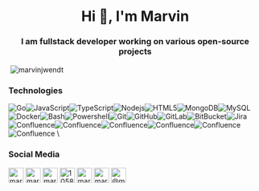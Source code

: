 <!--suppress ALL -->
<h1 align="center">Hi 👋, I'm Marvin</h1>
<h3 align="center">I am fullstack developer working on various open-source projects</h3>

<p>&nbsp;<img align="center" src="https://github-readme-stats.vercel.app/api?username=marvinjwendt&show_icons=true" alt="marvinjwendt" /></p>

<p align="center">

<h3>Technologies</h3>

<img alt="Go" src="https://img.shields.io/badge/-Go-blue?style=flat-square&logo=go" /><img alt="JavaScript" src="https://img.shields.io/badge/-JavaScript-yellow?style=flat-square&logo=javascript" /><img alt="TypeScript" src="https://img.shields.io/badge/-TypeScript-007ACC?style=flat-square&logo=typescript" /><img alt="Nodejs" src="https://img.shields.io/badge/-Nodejs-green?style=flat-square&logo=Node.js" /><img alt="HTML5" src="https://img.shields.io/badge/-HTML5-E34F26?style=flat-square&logo=html5&logoColor=white" /><img alt="MongoDB" src="https://img.shields.io/badge/-MongoDB-green?style=flat-square&logo=mongodb" /><img alt="MySQL" src="https://img.shields.io/badge/-MySQL-blue?style=flat-square&logo=mysql" /><img alt="Docker" src="https://img.shields.io/badge/-Docker-blue?style=flat-square&logo=docker" /><img alt="Bash" src="https://img.shields.io/badge/-Bash-darkgreen?style=flat-square&logo=linux" /><img alt="Powershell" src="https://img.shields.io/badge/-Powershell-blue?style=flat-square&logo=powershell" /><img alt="Git" src="https://img.shields.io/badge/-Git-orange?style=flat-square&logo=git" /><img alt="GitHub" src="https://img.shields.io/badge/-GitHub-181717?style=flat-square&logo=github" /><img alt="GitLab" src="https://img.shields.io/badge/-GitLab-FCA121?style=flat-square&logo=gitlab" /><img alt="BitBucket" src="https://img.shields.io/badge/-BitBucket-darkblue?style=flat-square&logo=bitbucket" /><img alt="Jira" src="https://img.shields.io/badge/-Jira-darkblue?style=flat-square&logo=jira" /><img alt="Confluence" src="https://img.shields.io/badge/-Jira-darkblue?style=flat-square&logo=confluence" /><img alt="Confluence" src="" /><img alt="Confluence" src="" /><img alt="Confluence" src="" /><img alt="Confluence" src="" /><img alt="Confluence" src="" /><!-- <img alt="" src="" /> -->
\
<h3>Social Media</h3>
<a href="https://codepen.io/marvinjwendt" target="blank"><img align="center" src="https://cdn.jsdelivr.net/npm/simple-icons@3.0.1/icons/codepen.svg" alt="marvinjwendt" height="30" width="30" /></a>
<a href="https://twitter.com/marvinjwendt" target="blank"><img align="center" src="https://cdn.jsdelivr.net/npm/simple-icons@3.0.1/icons/twitter.svg" alt="marvinjwendt" height="30" width="30" /></a>
<a href="https://linkedin.com/in/marvin-wendt-7631b519a" target="blank"><img align="center" src="https://cdn.jsdelivr.net/npm/simple-icons@3.0.1/icons/linkedin.svg" alt="marvin-wendt-7631b519a" height="30" width="30" /></a>
<a href="https://stackoverflow.com/users/10588376" target="blank"><img align="center" src="https://cdn.jsdelivr.net/npm/simple-icons@3.0.1/icons/stackoverflow.svg" alt="10588376" height="30" width="30" /></a>
<a href="https://codesandbox.com/marvinjwendt" target="blank"><img align="center" src="https://cdn.jsdelivr.net/npm/simple-icons@3.0.1/icons/codesandbox.svg" alt="marvinjwendt" height="30" width="30" /></a>
<a href="https://instagram.com/marvinjwendt" target="blank"><img align="center" src="https://cdn.jsdelivr.net/npm/simple-icons@3.0.1/icons/instagram.svg" alt="marvinjwendt" height="30" width="30" /></a>
<a href="https://medium.com/@marvinjwendt" target="blank"><img align="center" src="https://cdn.jsdelivr.net/npm/simple-icons@3.0.1/icons/medium.svg" alt="@marvinjwendt" height="30" width="30" /></a>
</p>